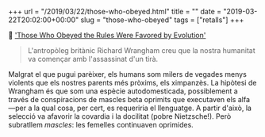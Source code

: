 +++
url = "/2019/03/22/those-who-obeyed.html"
title = ""
date = "2019-03-22T20:02:00+00:00"
slug = "those-who-obeyed"
tags = ["retalls"]
+++

📎 ['Those Who Obeyed the Rules Were Favored by Evolution'](http://www.spiegel.de/international/interview-with-anthropologist-richard-wrangham-a-1259252.html)

> L'antropòleg britànic Richard Wrangham creu que la nostra humanitat va començar amb l'assassinat d'un tirà.

Malgrat el que pugui parèixer, els humans som milers de vegades menys violents que els nostres parents més pròxims, els ximpanzès. La hipòtesi de Wrangham és que som una espècie autodomesticada, possiblement a través de conspiracions de mascles beta oprimits que executaven els alfa —per a la qual cosa, per cert, es requeriria el llenguatge. A partir d'això, la selecció va afavorir la covardia i la docilitat (pobre Nietzsche!). Però subratllem *mascles*: les femelles continuaven oprimides.

